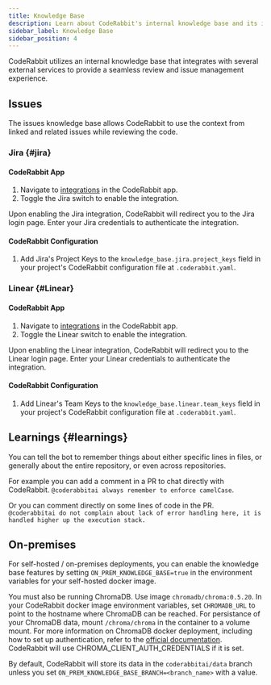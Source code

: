 ```yaml
---
title: Knowledge Base
description: Learn about CodeRabbit's internal knowledge base and its integrations with external services.
sidebar_label: Knowledge Base
sidebar_position: 4
---
```


CodeRabbit utilizes an internal knowledge base that integrates with several external services to provide a seamless review and issue management experience.

## Issues

The issues knowledge base allows CodeRabbit to use the context from linked and related issues while reviewing the code.

### Jira {#jira}

#### CodeRabbit App

1. Navigate to [integrations][integrations] in the CodeRabbit app.
2. Toggle the Jira switch to enable the integration.

Upon enabling the Jira integration, CodeRabbit will redirect you to the Jira login page. Enter your Jira credentials to authenticate the integration.

#### CodeRabbit Configuration

1. Add Jira's Project Keys to the `knowledge_base.jira.project_keys` field in your project's CodeRabbit configuration file at `.coderabbit.yaml`.

### Linear {#Linear}

#### CodeRabbit App

1. Navigate to [integrations][integrations] in the CodeRabbit app.
2. Toggle the Linear switch to enable the integration.

Upon enabling the Linear integration, CodeRabbit will redirect you to the Linear login page. Enter your Linear credentials to authenticate the integration.

#### CodeRabbit Configuration

1. Add Linear's Team Keys to the `knowledge_base.linear.team_keys` field in your project's CodeRabbit configuration file at `.coderabbit.yaml`.

[integrations]: https://app.coderabbit.ai/integrations

## Learnings {#learnings}

You can tell the bot to remember things about either specific lines in files, or generally about the entire repository, or even across repositories.

For example you can add a comment in a PR to chat directly with CodeRabbit. `@coderabbitai always remember to enforce camelCase`.

Or you can comment directly on some lines of code in the PR. `@coderabbitai do not complain about lack of error handling here, it is handled higher up the execution stack.`

## On-premises

For self-hosted / on-premises deployments, you can enable the knowledge base features by setting `ON_PREM_KNOWLEDGE_BASE=true` in the environment variables for your self-hosted docker image.

You must also be running ChromaDB. Use image `chromadb/chroma:0.5.20`. In your CodeRabbit docker image environment variables, set `CHROMADB_URL` to point to the hostname where ChromaDB can be reached. For persistance of your ChromaDB data, mount `/chroma/chroma` in the container to a volume mount. For more information on ChromaDB docker deployment, including how to set up authentication, refer to the [official documentation](https://docs.trychroma.com/deployment/docker). CodeRabbit will use CHROMA_CLIENT_AUTH_CREDENTIALS if it is set.

By default, CodeRabbit will store its data in the `coderabbitai/data` branch unless you set `ON_PREM_KNOWLEDGE_BASE_BRANCH=<branch_name>` with a value.
